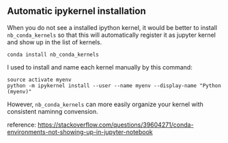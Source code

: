 <!--
.. title: Tips Collection for Jupyter Notebook
.. slug: tips-collection-for-jupyter-notebook
.. date: 2019-04-14 13:26:32 UTC-08:00
.. tags: 
.. category: Python
.. link: 
.. description: 
.. type: text
.. status: draft
-->



## Automatic ipykernel installation

When you do not see a installed ipython kernel, it would be better to install `nb_conda_kernels` so that this will automatically register it as jupyter kernel and show up in the list of kernels.  

 `conda install nb_conda_kernels`



I used to install and name each kernel manually by this command:

```
source activate myenv
python -m ipykernel install --user --name myenv --display-name "Python (myenv)"
```

However,  `nb_conda_kernels` can more easily organize your kernel with consistent naminng convension.  



reference: <https://stackoverflow.com/questions/39604271/conda-environments-not-showing-up-in-jupyter-notebook>